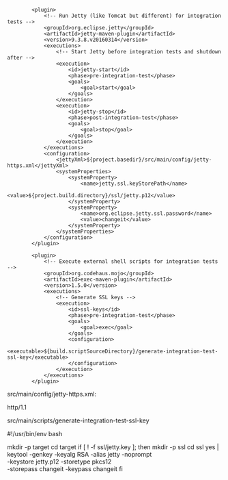             <plugin>
                <!-- Run Jetty (like Tomcat but different) for integration tests -->
                <groupId>org.eclipse.jetty</groupId>
                <artifactId>jetty-maven-plugin</artifactId>
                <version>9.3.8.v20160314</version>
                <executions>
                    <!-- Start Jetty before integration tests and shutdown after -->
                    <execution>
                        <id>jetty-start</id>
                        <phase>pre-integration-test</phase>
                        <goals>
                            <goal>start</goal>
                        </goals>
                    </execution>
                    <execution>
                        <id>jetty-stop</id>
                        <phase>post-integration-test</phase>
                        <goals>
                            <goal>stop</goal>
                        </goals>
                    </execution>
                </executions>
                <configuration>
                    <jettyXml>${project.basedir}/src/main/config/jetty-https.xml</jettyXml>
                    <systemProperties>
                        <systemProperty>
                            <name>jetty.ssl.keyStorePath</name>
                            <value>${project.build.directory}/ssl/jetty.p12</value>
                        </systemProperty>
                        <systemProperty>
                            <name>org.eclipse.jetty.ssl.password</name>
                            <value>changeit</value>
                        </systemProperty>
                    </systemProperties>
                </configuration>
            </plugin>
            
            <plugin>
                <!-- Execute external shell scripts for integration tests -->
                <groupId>org.codehaus.mojo</groupId>
                <artifactId>exec-maven-plugin</artifactId>
                <version>1.5.0</version>
                <executions>
                    <!-- Generate SSL keys -->
                    <execution>
                        <id>ssl-keys</id>
                        <phase>pre-integration-test</phase>
                        <goals>
                            <goal>exec</goal>
                        </goals>
                        <configuration>
                            <executable>${build.scriptSourceDirectory}/generate-integration-test-ssl-key</executable>
                        </configuration>
                    </execution>
                </executions>
            </plugin>
            
src/main/config/jetty-https.xml:

<?xml version="1.0"?>
<!DOCTYPE Configure PUBLIC "-//Jetty//Configure//EN" "http://www.eclipse.org/jetty/configure_9_3.dtd">

<!-- Simplest working Jetty SSL configuration serving on https://localhost:8443-->
<Configure id="Server" class="org.eclipse.jetty.server.Server">
    <Call name="addConnector">
        <Arg>
            <New id="sslConnector" class="org.eclipse.jetty.server.ServerConnector">
                <Arg name="server">
                    <Ref refid="Server"/>
                </Arg>
                <Arg name="factories">
                    <Array type="org.eclipse.jetty.server.ConnectionFactory"/>
                </Arg>
                <Set name="port">
                    <Property name="jetty.ssl.port" deprecated="ssl.port" default="8443"/>
                </Set>
                <Call name="addConnectionFactory">
                    <Arg>
                        <New class="org.eclipse.jetty.server.SslConnectionFactory">
                            <Arg name="next">http/1.1</Arg>
                            <Arg name="sslContextFactory">
                                <New class="org.eclipse.jetty.util.ssl.SslContextFactory">
                                    <Set name="keyStorePath">
                                        <Property name="jetty.ssl.keyStorePath"/>
                                    </Set>
                                    <Set name="keyStorePassword">
                                        <Property name="org.eclipse.jetty.ssl.password"/>
                                    </Set>
                                </New>
                            </Arg>
                        </New>
                    </Arg>
                </Call>
                <Call name="addConnectionFactory">
                    <Arg>
                        <New class="org.eclipse.jetty.server.HttpConnectionFactory">
                            <Arg name="config">
                                <New class="org.eclipse.jetty.server.HttpConfiguration"/>
                            </Arg>
                        </New>
                    </Arg>
                </Call>
            </New>
        </Arg>
    </Call>
</Configure>

src/main/scripts/generate-integration-test-ssl-key

#!/usr/bin/env bash

mkdir -p target
cd target
if [ ! -f ssl/jetty.key ]; then
  mkdir -p ssl
  cd ssl
  yes | keytool -genkey -keyalg RSA -alias jetty -noprompt \
      -keystore jetty.p12 -storetype pkcs12 \
      -storepass changeit -keypass changeit
fi

